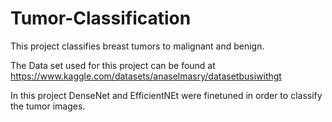 # Tumor-Classification
This project classifies breast tumors to malignant and benign.

The Data set used for this project can be found at https://www.kaggle.com/datasets/anaselmasry/datasetbusiwithgt

In this project DenseNet and EfficientNEt were finetuned in order to classify the tumor images. 

